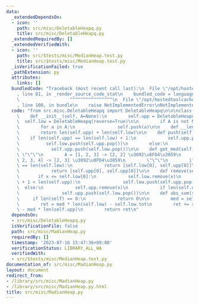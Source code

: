 ```yaml
---
data:
  _extendedDependsOn:
  - icon: ''
    path: src/misc/DeletableHeapq.py
    title: src/misc/DeletableHeapq.py
  _extendedRequiredBy: []
  _extendedVerifiedWith:
  - icon: ''
    path: src/$tests/misc/MedianHeap.test.py
    title: src/$tests/misc/MedianHeap.test.py
  _isVerificationFailed: true
  _pathExtension: py
  attributes:
    links: []
  bundledCode: "Traceback (most recent call last):\n  File \"/opt/hostedtoolcache/Python/3.11.4/x64/lib/python3.11/site-packages/onlinejudge_verify/documentation/build.py\"\
    , line 81, in _render_source_code_stat\n    bundled_code = language.bundle(\n\
    \                   ^^^^^^^^^^^^^^^^\n  File \"/opt/hostedtoolcache/Python/3.11.4/x64/lib/python3.11/site-packages/onlinejudge_verify/languages/python.py\"\
    , line 108, in bundle\n    raise NotImplementedError\nNotImplementedError\n"
  code: "from src.misc.DeletableHeapq import DeletableHeapq\n\n\nclass MedianHeap:\n\
    \    def __init__(self, A=None):\n        self.upp = DeletableHeapq()\n      \
    \  self.low = DeletableHeapq(reverse=True)\n\n        if A is not None:\n    \
    \        for a in A:\n                self.push(a)\n\n    def __len__(self):\n\
    \        return len(self.upp) + len(self.low)\n\n    def push(self, x):\n    \
    \    if len(self.upp) == len(self.low) + 1:\n            self.upp.push(x)\n  \
    \          self.low.push(self.upp.pop())\n        else:\n            self.low.push(x)\n\
    \            self.upp.push(self.low.pop())\n\n    def get_med(self):\n       \
    \ \"\"\"\n        A = [1, 2, 3] -> [2, 2] \u3092\u8FD4\u3059\n        A = [1,\
    \ 2, 3, 4] -> [2, 3] \u3092\u8FD4\u3059\n        \"\"\"\n        if len(self.upp)\
    \ == len(self.low):\n            return [self.low[0], self.upp[0]]\n        else:\n\
    \            return [self.upp[0], self.upp[0]]\n\n    def remove(self, x):\n \
    \       if x <= self.low[0]:\n            self.low.remove(x)\n            if len(self.low)\
    \ + 1 < len(self.upp):\n                self.low.push(self.upp.pop())\n      \
    \  else:\n            self.upp.remove(x)\n            if len(self.upp) < len(self.low):\n\
    \                self.upp.push(self.low.pop())\n\n    def abs_sum(self):\n   \
    \     if len(self) == 0:\n            return 0\n\n        med = self.upp[0]\n\
    \        ret = med * len(self.low) - self.low.tot\n        ret += self.upp.tot\
    \ - med * len(self.upp)\n        return ret\n"
  dependsOn:
  - src/misc/DeletableHeapq.py
  isVerificationFile: false
  path: src/misc/MadianHeap.py
  requiredBy: []
  timestamp: '2023-07-16 15:47:36+09:00'
  verificationStatus: LIBRARY_ALL_WA
  verifiedWith:
  - src/$tests/misc/MedianHeap.test.py
documentation_of: src/misc/MadianHeap.py
layout: document
redirect_from:
- /library/src/misc/MadianHeap.py
- /library/src/misc/MadianHeap.py.html
title: src/misc/MadianHeap.py
---
```

